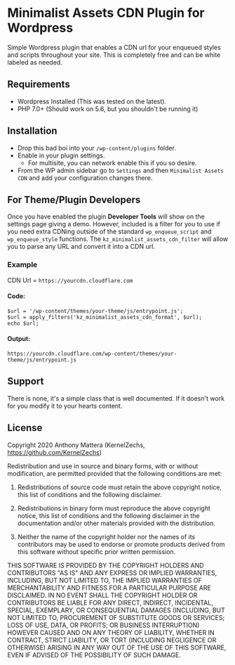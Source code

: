 # Minimalist Assets CDN Plugin for Wordpress
Simple Wordpress plugin that enables a CDN url for your enqueued styles and scripts throughout your site. This is completely free and can be white labeled as needed.

## Requirements
- Wordpress Installed (This was tested on the latest).
- PHP 7.0+ (Should work on 5.6, but you shouldn't be running it)

## Installation
- Drop this bad boi into your `/wp-content/plugins` folder.
- Enable in your plugin settings.
    - For multisite, you can network enable this if you so desire.
- From the WP admin sidebar go to `Settings` and then `Minimalist Assets CDN` and add your configuration changes there.

## For Theme/Plugin Developers
Once you have enabled the plugin **Developer Tools** will show on the settings page giving a demo. However, included is a filter for you to use if you need extra CDNing outside of the standard `wp_enqueue_script` and `wp_enqueue_style` functions. The `kz_minimalist_assets_cdn_filter` will allow you to parse any URL and convert it into a CDN url.

### Example

CDN Url = `https://yourcdn.cloudflare.com`

#### Code:
```
$url = '/wp-content/themes/your-theme/js/entrypoint.js';
$url = apply_filters('kz_minimalist_assets_cdn_format', $url);
echo $url;
```
#### Output:
```
https://yourcdn.cloudflare.com/wp-content/themes/your-theme/js/entrypoint.js
```
## Support
There is none, it's a simple class that is well documented. If it doesn't work for you modify it to your hearts content.

## License
Copyright 2020 Anthony Mattera (KernelZechs, https://github.com/KernelZechs)

Redistribution and use in source and binary forms, with or without modification, are permitted provided that the following conditions are met:

1. Redistributions of source code must retain the above copyright notice, this list of conditions and the following disclaimer.

2. Redistributions in binary form must reproduce the above copyright notice, this list of conditions and the following disclaimer in the documentation and/or other materials provided with the distribution.

3. Neither the name of the copyright holder nor the names of its contributors may be used to endorse or promote products derived from this software without specific prior written permission.

THIS SOFTWARE IS PROVIDED BY THE COPYRIGHT HOLDERS AND CONTRIBUTORS "AS IS" AND ANY EXPRESS OR IMPLIED WARRANTIES, INCLUDING, BUT NOT LIMITED TO, THE IMPLIED WARRANTIES OF MERCHANTABILITY AND FITNESS FOR A PARTICULAR PURPOSE ARE DISCLAIMED. IN NO EVENT SHALL THE COPYRIGHT HOLDER OR CONTRIBUTORS BE LIABLE FOR ANY DIRECT, INDIRECT, INCIDENTAL, SPECIAL, EXEMPLARY, OR CONSEQUENTIAL DAMAGES (INCLUDING, BUT NOT LIMITED TO, PROCUREMENT OF SUBSTITUTE GOODS OR SERVICES; LOSS OF USE, DATA, OR PROFITS; OR BUSINESS INTERRUPTION) HOWEVER CAUSED AND ON ANY THEORY OF LIABILITY, WHETHER IN CONTRACT, STRICT LIABILITY, OR TORT (INCLUDING NEGLIGENCE OR OTHERWISE) ARISING IN ANY WAY OUT OF THE USE OF THIS SOFTWARE, EVEN IF ADVISED OF THE POSSIBILITY OF SUCH DAMAGE.
